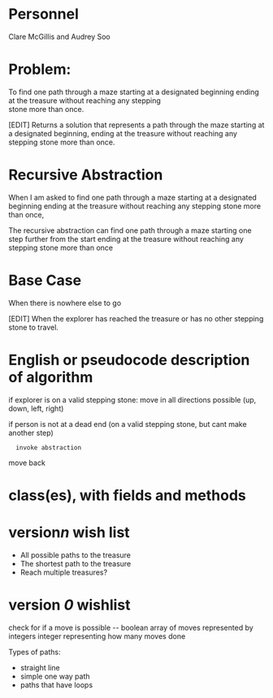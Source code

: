 # Personnel
   Clare McGillis and Audrey Soo

# Problem:
   To find one path through a maze starting at a designated beginning ending at the treasure without reaching any stepping       
   stone more than once.
   
   [EDIT] Returns a solution that represents a path through the maze starting at a designated beginning, ending at the treasure without reaching any stepping stone more than once.
   
# Recursive Abstraction
   When I am asked to 
   find one path through a maze starting at a designated beginning ending at the treasure without reaching any stepping stone more than once,
      
   The recursive abstraction can
     find one path through a maze starting one step further from the start ending at the treasure without reaching any stepping stone more than once

# Base Case
   When there is nowhere else to go
   
   [EDIT] When the explorer has reached the treasure or has no other stepping stone to travel.

# English or pseudocode description of algorithm
   if explorer is on a valid stepping stone:
   move in all directions possible (up, down, left, right)
   
   if person is not at a dead end (on a valid stepping stone, but cant make another step)
   
      invoke abstraction
      
   move back

# class(es), with fields and methods

# version*n* wish list
   - All possible paths to the treasure
   - The shortest path to the treasure
   - Reach multiple treasures?
# version *0* wishlist
   check for if a move is possible -- boolean
   array of moves represented by integers
   integer representing how many moves done
   
   Types of paths:
   - straight line
   - simple one way path
   - paths that have loops
   
